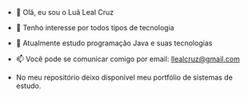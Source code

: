 - 👋 Olá, eu sou o Luã Leal Cruz
- 👀 Tenho interesse por todos tipos de tecnologia
- 🌱 Atualmente estudo programação Java e suas tecnologias 
- 📫 Você pode se comunicar comigo por email: llealcruz@gmail.com

- No meu repositório deixo disponível meu portfólio de sistemas de estudo.
